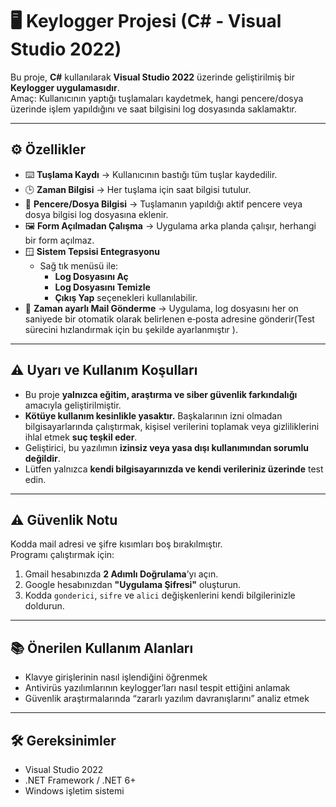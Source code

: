 # 🖥️ Keylogger Projesi (C# - Visual Studio 2022)

Bu proje, **C#** kullanılarak **Visual Studio 2022** üzerinde geliştirilmiş bir **Keylogger uygulamasıdır**.  
Amaç: Kullanıcının yaptığı tuşlamaları kaydetmek, hangi pencere/dosya üzerinde işlem yapıldığını ve saat bilgisini log dosyasında saklamaktır.  

---

## ⚙️ Özellikler

- ⌨️ **Tuşlama Kaydı** → Kullanıcının bastığı tüm tuşlar kaydedilir.  
- 🕒 **Zaman Bilgisi** → Her tuşlama için saat bilgisi tutulur.  
- 📂 **Pencere/Dosya Bilgisi** → Tuşlamanın yapıldığı aktif pencere veya dosya bilgisi log dosyasına eklenir.  
- 🖼️ **Form Açılmadan Çalışma** → Uygulama arka planda çalışır, herhangi bir form açılmaz.  
- 🪟 **Sistem Tepsisi Entegrasyonu**  
  - Sağ tık menüsü ile:  
    - **Log Dosyasını Aç**  
    - **Log Dosyasını Temizle**  
    - **Çıkış Yap** seçenekleri kullanılabilir.  
- 📧 **Zaman ayarlı Mail Gönderme** → Uygulama, log dosyasını her on saniyede bir otomatik olarak belirlenen e‑posta adresine gönderir(Test sürecini hızlandırmak için bu şekilde ayarlanmıştır ).   

---

## ⚠️ Uyarı ve Kullanım Koşulları

- Bu proje **yalnızca eğitim, araştırma ve siber güvenlik farkındalığı** amacıyla geliştirilmiştir.  
- **Kötüye kullanım kesinlikle yasaktır.** Başkalarının izni olmadan bilgisayarlarında çalıştırmak, kişisel verilerini toplamak veya gizliliklerini ihlal etmek **suç teşkil eder**.  
- Geliştirici, bu yazılımın **izinsiz veya yasa dışı kullanımından sorumlu değildir**.  
- Lütfen yalnızca **kendi bilgisayarınızda ve kendi verileriniz üzerinde** test edin.
- ---

## ⚠️ Güvenlik Notu

Kodda mail adresi ve şifre kısımları boş bırakılmıştır.  
Programı çalıştırmak için:  
1. Gmail hesabınızda **2 Adımlı Doğrulama**’yı açın.  
2. Google hesabınızdan **"Uygulama Şifresi"** oluşturun.  
3. Kodda `gonderici`, `sifre` ve `alici` değişkenlerini kendi bilgilerinizle doldurun.  

---

## 📚 Önerilen Kullanım Alanları

- Klavye girişlerinin nasıl işlendiğini öğrenmek  
- Antivirüs yazılımlarının keylogger’ları nasıl tespit ettiğini anlamak  
- Güvenlik araştırmalarında “zararlı yazılım davranışlarını” analiz etmek  

---

## 🛠️ Gereksinimler

- Visual Studio 2022  
- .NET Framework / .NET 6+  
- Windows işletim sistemi  

